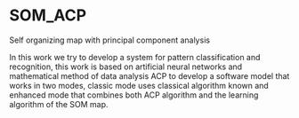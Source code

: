 # SOM_ACP
Self organizing map with principal component analysis

In this work we try to develop a system for pattern classification and recognition,
this work is based on artificial neural networks and mathematical method of data
analysis ACP to develop a software model that works in two modes, classic mode uses
classical algorithm known and enhanced mode that combines both ACP algorithm
and the learning algorithm of the SOM map.
